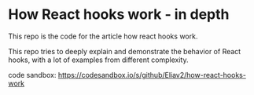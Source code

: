 # How React hooks work - in depth

This repo is the code for the article how react hooks work.

This repo tries to deeply explain and demonstrate the behavior of React hooks, with a lot of examples from different
complexity.

code sandbox: <https://codesandbox.io/s/github/Eliav2/how-react-hooks-work>


